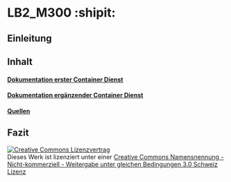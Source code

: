 # LB2_M300  :shipit:


## Einleitung 

## Inhalt

#### [Dokumentation erster Container Dienst](Dokumenation/1Container.md "Dokumentation erster Container Dienst")

#### [Dokumentation ergänzender Container Dienst](Dokumenation/2Container.md "Dokumentation ergänzender Container Dienst")

#### [Quellen](Dokumenation/Quellen.md "Quellen")

## Fazit



<a rel="license" href="http://creativecommons.org/licenses/by-nc-sa/3.0/ch/"><img alt="Creative Commons Lizenzvertrag" style="border-width:0" src="https://i.creativecommons.org/l/by-nc-sa/3.0/ch/88x31.png" /></a><br />Dieses Werk ist lizenziert unter einer <a rel="license" href="http://creativecommons.org/licenses/by-nc-sa/3.0/ch/">Creative Commons Namensnennung - Nicht-kommerziell - Weitergabe unter gleichen Bedingungen 3.0 Schweiz Lizenz</a>
